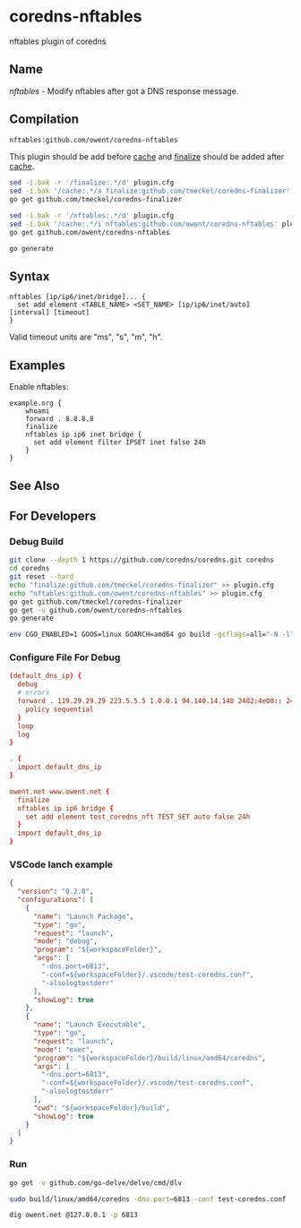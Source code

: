 # coredns-nftables

nftables plugin of coredns

## Name

*nftables* - Modify nftables after got a DNS response message.

## Compilation

```txt
nftables:github.com/owent/coredns-nftables
```

This plugin should be add before [cache][1] and [finalize](https://coredns.io/explugins/finalize/) should be added after [cache][1].

```bash
sed -i.bak -r '/finalize:.*/d' plugin.cfg
sed -i.bak '/cache:.*/a finalize:github.com/tmeckel/coredns-finalizer' plugin.cfg
go get github.com/tmeckel/coredns-finalizer

sed -i.bak -r '/nftables:.*/d' plugin.cfg
sed -i.bak '/cache:.*/i nftables:github.com/owent/coredns-nftables' plugin.cfg
go get github.com/owent/coredns-nftables

go generate
```

## Syntax

```corefile
nftables [ip/ip6/inet/bridge]... {
  set add element <TABLE_NAME> <SET_NAME> [ip/ip6/inet/auto] [interval] [timeout]
}
```

Valid timeout units are "ms", "s", "m", "h".

## Examples

Enable nftables:

```corefile
example.org {
    whoami
    forward . 8.8.8.8
    finalize
    nftables ip ip6 inet bridge {
      set add element filter IPSET inet false 24h
    }
}
```

## See Also

## For Developers

### Debug Build

```bash
git clone --depth 1 https://github.com/coredns/coredns.git coredns
cd coredns
git reset --hard
echo "finalize:github.com/tmeckel/coredns-finalizer" >> plugin.cfg
echo "nftables:github.com/owent/coredns-nftables" >> plugin.cfg
go get github.com/tmeckel/coredns-finalizer
go get -u github.com/owent/coredns-nftables
go generate

env CGO_ENABLED=1 GOOS=linux GOARCH=amd64 go build -gcflags=all="-N -l" -o build/linux/amd64/coredns
```

### Configure File For Debug

```conf
(default_dns_ip) {
  debug
  # errors
  forward . 119.29.29.29 223.5.5.5 1.0.0.1 94.140.14.140 2402:4e00:: 2400:3200::1 2400:3200:baba::1 2606:4700:4700::1001 2a10:50c0::1:ff {
    policy sequential
  }
  loop
  log
}

. {
  import default_dns_ip
}

owent.net www.owent.net {
  finalize
  nftables ip ip6 bridge {
    set add element test_coredns_nft TEST_SET auto false 24h
  }
  import default_dns_ip
}
```

### VSCode lanch example

```json
{
  "version": "0.2.0",
  "configurations": [
    {
      "name": "Launch Package",
      "type": "go",
      "request": "launch",
      "mode": "debug",
      "program": "${workspaceFolder}",
      "args": [
        "-dns.port=6813",
        "-conf=${workspaceFolder}/.vscode/test-coredns.conf",
        "-alsologtostderr"
      ],
      "showLog": true
    },
    {
      "name": "Launch Executable",
      "type": "go",
      "request": "launch",
      "mode": "exec",
      "program": "${workspaceFolder}/build/linux/amd64/coredns",
      "args": [
        "-dns.port=6813",
        "-conf=${workspaceFolder}/.vscode/test-coredns.conf",
        "-alsologtostderr"
      ],
      "cwd": "${workspaceFolder}/build",
      "showLog": true
    }
  ]
}
```

### Run

```bash
go get -v github.com/go-delve/delve/cmd/dlv

sudo build/linux/amd64/coredns -dns.port=6813 -conf test-coredns.conf

dig owent.net @127.0.0.1 -p 6813
```

[1]: https://coredns.io/plugins/cache/
